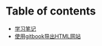 # Table of contents

* [学习笔记](README.md)
* [使用gitbook导出HTML网站](shi-yong-gitbook-dao-chu-html-wang-zhan.md)

